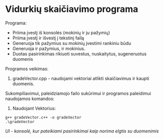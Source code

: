 # Vidurkių skaičiavimo programa

Programa:
+ Priima įvestį iš konsolės (mokinių ir ju pažymių)
+ Priima įvestį ir išvestį į tekstinį failą
+ Generuoja tik pažymius su mokinių įvestimi rankiniu būdu
+ Generuoja ir pažymius, ir mokinius.
+ Duotas pasirinkimas rikiuoti suvestus, nuskaitytus, sugeneruotus duomenis 
  
Programos veikimas:
1. gradeVector.cpp - naudojami vektoriai atlikti skaičiavimus ir kaupti duomenis.

Sukompiliavimui, paleidziamojo failo sukūrimui ir programos paleidimui naudojamos komandos:
1. Naudojant Vektorius:
```
g++ gradeVector.c++ -o gradeVector
.\gradeVector 
```
*UI - konsolė, kur pateikiami pasirinkimai kaip norima elgtis su duomenimis*
